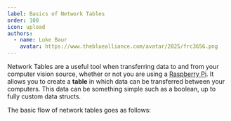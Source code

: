 ```yaml
---
label: Basics of Network Tables
order: 100
icon: upload
authors:
  - name: Luke Baur
    avatar: https://www.thebluealliance.com/avatar/2025/frc3656.png
---
```


Network Tables are a useful tool when transferring data to and from your computer vision source, whether or not you are using a [Raspberry Pi](/raspi). It allows you to create a **table** in which data can be transferred between your computers. This data can be something simple such as a boolean, up to fully custom data structs.

The basic flow of network tables goes as follows: 